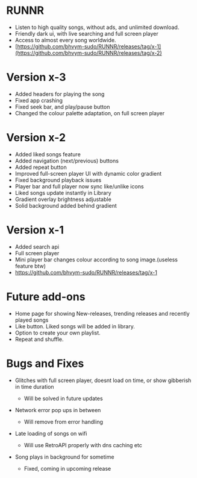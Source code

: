 # RUNNR
- Listen to high quality songs, without ads, and unlimited download.
- Friendly dark ui, with live searching and full screen player
- Access to almost every song worldwide.
- [https://github.com/bhvym-sudo/RUNNR/releases/tag/x-1](https://github.com/bhvym-sudo/RUNNR/releases/tag/x-2)

# Version x-3
- Added headers for playing the song
- Fixed app crashing
- Fixed seek bar, and play/pause button
- Changed the colour palette adaptation, on full screen player

# Version x-2
- Added liked songs feature
- Added navigation (next/previous) buttons
- Added repeat button
- Improved full-screen player UI with dynamic color gradient
- Fixed background playback issues
- Player bar and full player now sync like/unlike icons
- Liked songs update instantly in Library
- Gradient overlay brightness adjustable
- Solid background added behind gradient

# Version x-1
- Added search api
- Full screen player
- Mini player bar changes colour according to song image.(useless feature btw)
- https://github.com/bhvym-sudo/RUNNR/releases/tag/x-1

# Future add-ons
- Home page for showing New-releases, trending releases and recently played songs
- Like button. Liked songs will be added in library.
- Option to create your own playlist.
- Repeat and shuffle.

# Bugs and Fixes
- Glitches with full screen player, doesnt load on time, or show gibberish in time duration
  - Will be solved in future updates
  
- Network error pop ups in between
  - Will remove from error handling
  
- Late loading of songs on wifi
  - Will use RetroAPI properly with dns caching etc

- Song plays in background for sometime
  - Fixed, coming in upcoming release
